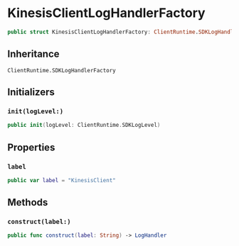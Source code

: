 # KinesisClientLogHandlerFactory

``` swift
public struct KinesisClientLogHandlerFactory: ClientRuntime.SDKLogHandlerFactory 
```

## Inheritance

`ClientRuntime.SDKLogHandlerFactory`

## Initializers

### `init(logLevel:)`

``` swift
public init(logLevel: ClientRuntime.SDKLogLevel) 
```

## Properties

### `label`

``` swift
public var label = "KinesisClient"
```

## Methods

### `construct(label:)`

``` swift
public func construct(label: String) -> LogHandler 
```
